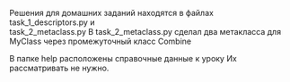 Решения для домашних заданий находятся в файлах task_1_descriptors.py и  
task_2_metaclass.py
В task_2_metaclass.py сделал два метакласса для MyClass через промежуточный 
класс Combine

В папке help расположены справочные данные к уроку 
Их рассматривать не нужно.
